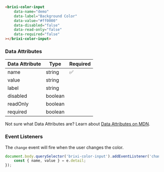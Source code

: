 ```html
<brixi-color-input 
    data-name="demo" 
    data-label="Background Color"
    data-value="#ff0000"
    data-disabled="false"
    data-read-only="false"
    data-required="false"
></brixi-color-input>
```

### Data Attributes

| Data Attribute | Type | Required |
| -------------- | ---- | -------- |
| name | string | ✅ |
| value | string | |
| label | string | |
| disabled | boolean | |
| readOnly | boolean | |
| required | boolean | |

Not sure what Data Attributes are? Learn about [Data Attributes on MDN](https://developer.mozilla.org/en-US/docs/Web/HTML/Global_attributes/data-*).

### Event Listeners

The `change` event will fire when the user changes the color.

```typescript
document.body.querySelector('brixi-color-input').addEventListener('change', (e) => {
    const { name, value } = e.detail;
});
```
